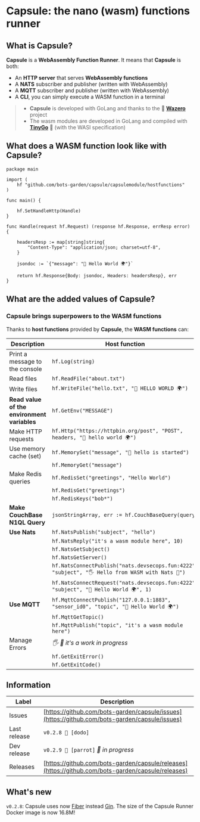 # Capsule: the nano (wasm) functions runner

## What is **Capsule**?

**Capsule** is a **WebAssembly Function Runner**. It means that **Capsule** is both:

- An **HTTP server** that serves **WebAssembly functions**
- A **NATS** subscriber and publisher (written with WebAssembly)
- A **MQTT** subscriber and publisher (written with WebAssembly)
- A **CLI**, you can simply execute a WASM function in a terminal

> - **Capsule** is developed with GoLang and thanks to the 💜 **[Wazero](https://github.com/tetratelabs/wazero)** project
> - The wasm modules are developed in GoLang and compiled with **[TinyGo](https://tinygo.org/)** 💜 (with the WASI specification)

## What does a **WASM function** look like with Capsule?

```golang
package main

import (
	hf "github.com/bots-garden/capsule/capsulemodule/hostfunctions"
)

func main() {

	hf.SetHandleHttp(Handle)
}

func Handle(request hf.Request) (response hf.Response, errResp error) {

	headersResp := map[string]string{
		"Content-Type": "application/json; charset=utf-8",
	}

	jsondoc := `{"message": "👋 Hello World 🌍"}`

	return hf.Response{Body: jsondoc, Headers: headersResp}, err
}
```

## What are the **added values** of Capsule?

### Capsule brings superpowers to the WASM functions

Thanks to **host functions** provided by **Capsule**, the **WASM functions** can:

| **Description**  | **Host function**  |
|---|---|
| Print a message to the console | `hf.Log(string)` |
| Read files | `hf.ReadFile("about.txt")` |
| Write files | `hf.WriteFile("hello.txt", "👋 HELLO WORLD 🌍")`|
| **Read value of the environment variables** | `hf.GetEnv("MESSAGE")` |
| Make HTTP requests | `hf.Http("https://httpbin.org/post", "POST", headers, "👋 hello world 🌍")` |
| Use memory cache (set) | `hf.MemorySet("message", "🚀 hello is started")` |
|  | `hf.MemoryGet("message")` |
| Make Redis queries | `hf.RedisSet("greetings", "Hello World")` |
|  | `hf.RedisGet("greetings")` |
|  | `hf.RedisKeys("bob*")` |
| **Make CouchBase N1QL Query** | `jsonStringArray, err := hf.CouchBaseQuery(query)` |
| **Use Nats** | `hf.NatsPublish("subject", "hello")` |
| | `hf.NatsReply("it's a wasm module here", 10)` |
| | `hf.NatsGetSubject()` |
| | `hf.NatsGetServer()` |
| | `hf.NatsConnectPublish("nats.devsecops.fun:4222", "subject", "🖐 Hello from WASM with Nats 💜")` |
| | `hf.NatsConnectRequest("nats.devsecops.fun:4222", "subject", "👋 Hello World 🌍", 1)` |
| **Use MQTT** | `hf.MqttConnectPublish("127.0.0.1:1883", "sensor_id0", "topic", "👋 Hello World 🌍")` |
| | `hf.MqttGetTopic()` |
| | `hf.MqttPublish("topic", "it's a wasm module here")` |
| Manage Errors | *🖐 🚧 it's a work in progress* |
| | `hf.GetExitError()` |
| | `hf.GetExitCode()` |

## Information

| **Label**  | **Description**  |
|---|---|
| Issues        | [https://github.com/bots-garden/capsule/issues](https://github.com/bots-garden/capsule/issues)  |
| Last release  | `v0.2.8 🦤 [dodo]`  |
| Dev release   | `v0.2.9 🦜 [parrot]` *🚧 in progress*  |
| Releases      | [https://github.com/bots-garden/capsule/releases](https://github.com/bots-garden/capsule/releases) |

## What's new

`v0.2.8`: Capsule uses now [Fiber](https://github.com/gofiber/fiber) instead [Gin](https://github.com/gin-gonic/gin). The size of the Capsule Runner Docker image is now 16.8M!
